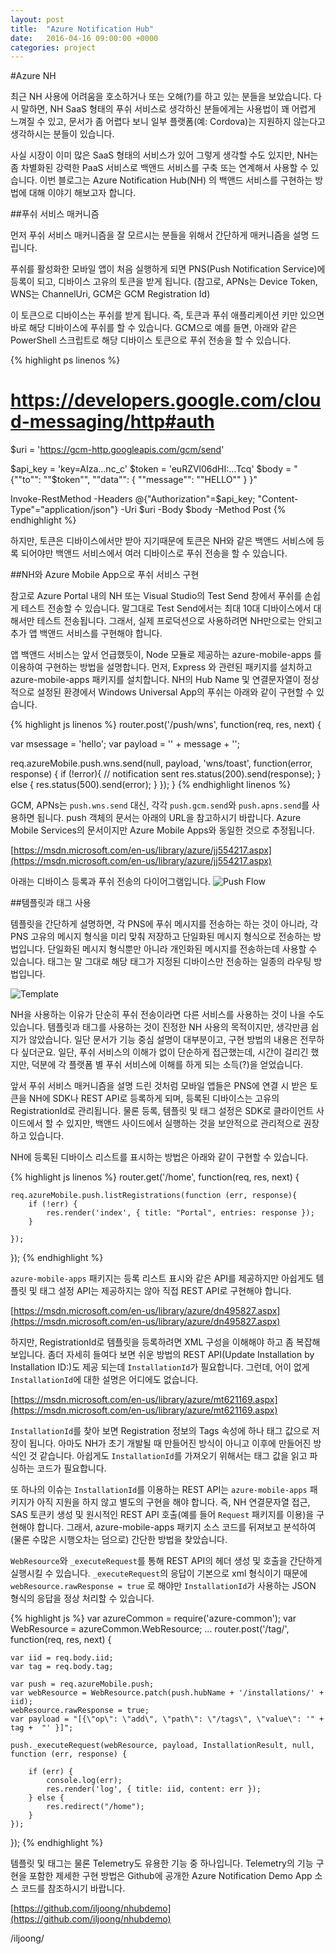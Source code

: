 ```yaml
---
layout: post
title:  "Azure Notification Hub"
date:   2016-04-16 09:00:00 +0000
categories: project
---
```


#Azure NH

최근 NH 사용에 어려움을 호소하거나 또는 오해(?)를 하고 있는 분들을 보았습니다. 다시 말하면, NH SaaS 형태의 푸쉬 서비스로 생각하신 분들에게는 사용법이 꽤 어렵게 느껴질 수 있고, 문서가 좀 어렵다 보니 일부 플랫폼(예: Cordova)는 지원하지 않는다고 생각하시는 분들이 있습니다.

사실 시장이 이미 많은 SaaS 형태의 서비스가 있어 그렇게 생각할 수도 있지만, NH는 좀 차별화된 강력한 PaaS 서비스로 백앤드 서비스를 구축 또는 연계해서 사용할 수 있습니다. 이번 블로그는 Azure Notification Hub(NH) 의 백앤드 서비스를 구현하는 방법에 대해 이야기 해보고자 합니다.

##푸쉬 서비스 매커니즘

먼저 푸쉬 서비스 매커니즘을 잘 모르시는 분들을 위해서 간단하게 매커니즘을 설명 드립니다.

푸쉬를 활성화한 모바일 앱이 처음 실행하게 되면 PNS(Push Notification Service)에 등록이 되고, 디바이스 고유의 토큰을 받게 됩니다. (참고로, APNs는 Device Token, WNS는 ChannelUri, GCM은 GCM Registration Id)

이 토큰으로 디바이스는 푸쉬를 받게 됩니다. 즉, 토큰과 푸쉬 애플리케이션 키만 있으면 바로 해당 디바이스에 푸쉬를 할 수 있습니다. GCM으로 예를 들면, 아래와 같은 PowerShell 스크립트로 해당 디바이스 토큰으로 푸쉬 전송을 할 수 있습니다.

{% highlight ps linenos %}
# https://developers.google.com/cloud-messaging/http#auth 
$uri = 'https://gcm-http.googleapis.com/gcm/send'

$api_key = 'key=AIza…nc_c'
$token = 'euRZVl06dHI:…Tcq'
$body = "{""to"": ""$token"", ""data"": { ""message"": ""HELLO"" } }"

Invoke-RestMethod -Headers @{"Authorization"=$api_key; "Content-Type"="application/json"} -Uri $uri -Body $body -Method Post
{% endhighlight %}

하지만, 토큰은 디바이스에서만 받아 지기때문에 토큰은 NH와 같은 백앤드 서비스에 등록 되어야만 백앤드 서비스에서 여러 디바이스로 푸쉬 전송을 할 수 있습니다.

##NH와 Azure Mobile App으로 푸쉬 서비스 구현

참고로 Azure Portal 내의 NH 또는 Visual Studio의 Test Send 창에서 푸쉬를 손쉽게 테스트 전송할 수 있습니다. 말그대로 Test Send에서는 최대 10대 디바이스에서 대해서만 테스트 전송됩니다. 그래서, 실제 프로덕션으로 사용하려면 NH만으로는 안되고 추가 앱 백앤드 서비스를 구현해야 합니다.

앱 백앤드 서비스는 앞서 언급했듯이, Node 모듈로 제공하는 azure-mobile-apps 를 이용하여 구현하는 방법을 설명합니다. 먼저, Express 와 관련된 패키지를 설치하고 azure-mobile-apps 패키지를 설치합니다. NH의 Hub Name 및 연결문자열이 정상적으로 설정된 환경에서 Windows Universal App의 푸쉬는 아래와 같이 구현할 수 있습니다.

{% highlight js linenos %}
router.post('/push/wns', function(req, res, next) {
  
   var msessage = 'hello';
   var payload = '<toast><visual><binding template="ToastText01"><text id="1">' + message + '</text></binding></visual></toast>';

   req.azureMobile.push.wns.send(null, payload, 'wns/toast', function(error, response) {
   	if (!error){
            // notification sent
            res.status(200).send(response);
          }
          else {
            res.status(500).send(error);
          }
   });
}
{% endhighlight linenos %}

GCM, APNs는 `push.wns.send` 대신, 각각 `push.gcm.send`와 `push.apns.send`를 사용하면 됩니다. push 객체의 문서는 아래의 URL을 참고하시기 바랍니다. Azure Mobile Services의 문서이지만 Azure Mobile Apps와 동일한 것으로 추정됩니다.

[https://msdn.microsoft.com/en-us/library/azure/jj554217.aspx](https://msdn.microsoft.com/en-us/library/azure/jj554217.aspx)

아래는 디바이스 등록과 푸쉬 전송의 다이어그램입니다.
![Push Flow](https://i-msdn.sec.s-msft.com/dynimg/IC702622.png)

##템플릿과 태그 사용

템플릿을 간단하게 설명하면, 각 PNS에 푸쉬 메시지를 전송하는 하는 것이 아니라, 각 PNS 고유의 메시지 형식을 미리 맞춰 저장하고 단일화된 메시지 형식으로 전송하는 방법입니다. 단일화된 메시지 형식뿐만 아니라 개인화된 메시지를 전송하는데 사용할 수 있습니다. 태그는 말 그대로 해당 태그가 지정된 디바이스만 전송하는 일종의 라우팅 방법입니다.

![Template](https://i-msdn.sec.s-msft.com/dynimg/IC702621.png)

NH을 사용하는 이유가 단순히 푸쉬 전송이라면 다른 서비스를 사용하는 것이 나을 수도 있습니다. 템플릿과 태그를 사용하는 것이 진정한 NH 사용의 목적이지만, 생각만큼 쉽지가 않았습니다. 일단 문서가 기능 중심 설명이 대부분이고, 구현 방법의 내용은 전무하다 싶더군요. 일단, 푸쉬 서비스의 이해가 없이 단순하게 접근했는데, 시간이 걸리긴 했지만, 덕분에 각 플랫폼 별 푸쉬 서비스에 이해를 하게 되는 소득(?)을 얻었습니다. 

앞서 푸쉬 서비스 매커니즘을 설명 드린 것처럼 모바일 앱들은 PNS에 연결 시 받은 토큰을 NH에 SDK나 REST API로 등록하게 되며, 등록된 디바이스는 고유의 RegistrationId로 관리됩니다. 물론 등록, 템플릿 및 태그 설정은 SDK로 클라이언트 사이드에서 할 수 있지만, 백앤드 사이드에서 실행하는 것을 보안적으로 관리적으로 권장하고 있습니다. 

NH에 등록된 디바이스 리스트를 표시하는 방법은 아래와 같이 구현할 수 있습니다.

{% highlight js linenos %}
router.get('/home', function(req, res, next) {
      
    req.azureMobile.push.listRegistrations(function (err, response){
        if (!err) {
            res.render('index', { title: "Portal", entries: response });
        }
        
    });
});
{% endhighlight %}

`azure-mobile-apps` 패키지는 등록 리스트 표시와 같은 API를 제공하지만 아쉽게도 템플릿 및 태그 설정 API는 제공하지는 않아 직접 REST API로 구현해야 합니다. 

[https://msdn.microsoft.com/en-us/library/azure/dn495827.aspx](https://msdn.microsoft.com/en-us/library/azure/dn495827.aspx)

하지만, RegistrationId로 템플릿을 등록하려면 XML 구성을 이해해야 하고 좀 복잡해 보입니다. 좀더 자세히 들여다 보면 쉬운 방법의 REST API(Update Installation by Installation ID:)도 제공 되는데 `InstallationId`가 필요합니다. 그런데, 어이 없게 `InstallationId`에 대한 설명은 어디에도 없습니다.

[https://msdn.microsoft.com/en-us/library/azure/mt621169.aspx](https://msdn.microsoft.com/en-us/library/azure/mt621169.aspx)

`InstallationId`를 찾아 보면 Registration 정보의 Tags 속성에 하나 태그 값으로 저장이 됩니다. 아마도 NH가 초기 개발될 때 만들어진 방식이 아니고 이후에 만들어진 방식인 것 같습니다. 아쉽게도 `InstallationId`를 가져오기 위해서는 태그 값을 읽고 파싱하는 코드가 필요합니다. 

또 하나의 이슈는 `InstallationId`를 이용하는 REST API는 `azure-mobile-apps` 패키지가 아직 지원을 하지 않고 별도의 구현을 해야 합니다. 즉, NH 연결문자열 접근, SAS 토큰키 생성 및 원시적인 REST API 호출(예를 들어 `Request` 패키지를 이용)을 구현해야 합니다. 그래서, azure-mobile-apps 패키지 소스 코드를 뒤져보고 분석하여 (물론 수많은 시행오차는 덤으로) 간단한 방법을 찾았습니다.

`WebResource`와 `_executeRequest`를 통해 REST API의 헤더 생성 및 호출을 간단하게 실행시킬 수 있습니다. `_executeRequest`의 응답이 기본으로 xml 형식이기 때문에 `webResource.rawResponse = true` 로 해야만 `InstallationId`가 사용하는 JSON 형식의 응답을 정상 처리할 수 있습니다.

{% highlight js %}
var azureCommon = require('azure-common');
var WebResource = azureCommon.WebResource;
...
router.post('/tag/', function(req, res, next) {
    
    var iid = req.body.iid;
    var tag = req.body.tag; 

    var push = req.azureMobile.push;
    var webResource = WebResource.patch(push.hubName + '/installations/' + iid);
    webResource.rawResponse = true;
    var payload = "[{\"op\": \"add\", \"path\": \"/tags\", \"value\": '" + tag +  "' }]";

    push._executeRequest(webResource, payload, InstallationResult, null, function (err, response) {
        
        if (err) {
            console.log(err);
            res.render('log', { title: iid, content: err });
        } else {
            res.redirect("/home");
        }        
    });
});
{% endhighlight %}

템플릿 및 태그는 물론 Telemetry도 유용한 기능 중 하나입니다. Telemetry의 기능 구현을 포함한 제세한 구현 방법은 Github에 공개한 Azure Notification Demo App 소스 코드를 참조하시기 바랍니다.

[https://github.com/iljoong/nhubdemo](https://github.com/iljoong/nhubdemo)

/iljoong/


